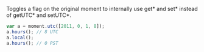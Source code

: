 Toggles a flag on the original moment to internally use get* and set* instead of getUTC* and setUTC*.

```javascript
var a = moment.utc([2011, 0, 1, 8]);
a.hours(); // 8 UTC
a.local();
a.hours(); // 0 PST
```
